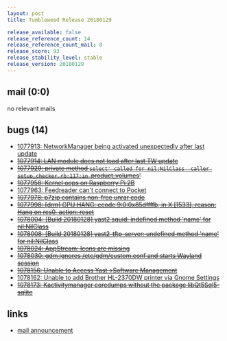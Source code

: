 ```yaml
---
layout: post
title: Tumbleweed Release 20180129

release_available: false
release_reference_count: 14
release_reference_count_mail: 0
release_score: 93
release_stability_level: stable
release_version: 20180129
---
```


## mail (0:0)

no relevant mails

## bugs (14)

<!--more-->

- [1077913: NetworkManager being activated unexpectedly after last update](https://bugzilla.opensuse.org/show_bug.cgi?id=1077913)
- ~~[1077914: LAN module does not load after last TW update](https://bugzilla.opensuse.org/show_bug.cgi?id=1077914)~~
- ~~[1077929: private method `select' called for nil:NilClass  caller setup_checker.rb:117:in `product_volumes'](https://bugzilla.opensuse.org/show_bug.cgi?id=1077929)~~
- ~~[1077958: Kernel oops on Raspberry Pi 2B](https://bugzilla.opensuse.org/show_bug.cgi?id=1077958)~~
- [1077963: Feedreader can't connect to Pocket](https://bugzilla.opensuse.org/show_bug.cgi?id=1077963)
- ~~[1077978: p7zip contains non-free unrar code](https://bugzilla.opensuse.org/show_bug.cgi?id=1077978)~~
- ~~[1077998: [drm] GPU HANG: ecode 9:0:0x85dffffb, in X [1533], reason: Hang on rcs0, action: reset](https://bugzilla.opensuse.org/show_bug.cgi?id=1077998)~~
- ~~[1078004: [Build 20180128] yast2 squid: indefined method 'name' for nil:NilClass](https://bugzilla.opensuse.org/show_bug.cgi?id=1078004)~~
- ~~[1078008: [Build 20180128] yast2-tftp-server: undefined method 'name' for nil:NilClass](https://bugzilla.opensuse.org/show_bug.cgi?id=1078008)~~
- ~~[1078024: AppStream: Icons are missing](https://bugzilla.opensuse.org/show_bug.cgi?id=1078024)~~
- ~~[1078030: gdm ignores /etc/gdm/custom.conf and starts Wayland session](https://bugzilla.opensuse.org/show_bug.cgi?id=1078030)~~
- ~~[1078156: Unable to Access Yast->Software Management](https://bugzilla.opensuse.org/show_bug.cgi?id=1078156)~~
- [1078162: Unable to add Brother HL-2370DW printer via Gnome Settings](https://bugzilla.opensuse.org/show_bug.cgi?id=1078162)
- ~~[1078173: Kactivitymanager coredumps without the package libQt5Sql5-sqlite](https://bugzilla.opensuse.org/show_bug.cgi?id=1078173)~~



## links

- [mail announcement](https://lists.opensuse.org/opensuse-factory/2018-01/msg00753.html)
